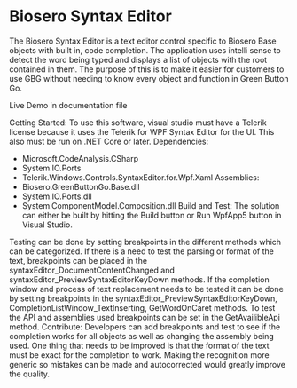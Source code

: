# Biosero Syntax Editor
The Biosero Syntax Editor is a text editor control specific to Biosero Base objects with built in, code completion. The application uses intelli sense to detect the word being typed and displays a list of objects with the root contained in them. The purpose of this is to make it easier for customers to use GBG without needing to know every object and function in Green Button Go.

Live Demo in documentation file

Getting Started:
To use this software, visual studio must have a Telerik license because it uses the Telerik for WPF Syntax Editor for the UI. This also must be run on .NET Core or later. 
Dependencies:
-	Microsoft.CodeAnalysis.CSharp
-	System.IO.Ports
-	Telerik.Windows.Controls.SyntaxEditor.for.Wpf.Xaml
Assemblies:
-	Biosero.GreenButtonGo.Base.dll
-	System.IO.Ports.dll
-	System.ComponentModel.Composition.dll
Build and Test:
The solution can either be built by hitting the Build button or Run WpfApp5 button in Visual Studio.
 
Testing can be done by setting breakpoints in the different methods which can be categorized. If there is a need to test the parsing or format of the text, breakpoints can be placed in the syntaxEditor_DocumentContentChanged and syntaxEditor_PreviewSyntaxEditorKeyDown methods. If the completion window and process of text replacement needs to be tested it can be done by setting breakpoints in the syntaxEditor_PreviewSyntaxEditorKeyDown, CompletionListWindow_TextInserting, GetWordOnCaret methods. To test the API and assemblies used breakpoints can be set in the GetAvailibleApi method.
Contribute:
Developers can add breakpoints and test to see if the completion works for all objects as well as changing the assembly being used. One thing that needs to be improved is that the format of the text must be exact for the completion to work. Making the recognition more generic so mistakes can be made and autocorrected would greatly improve the quality.

